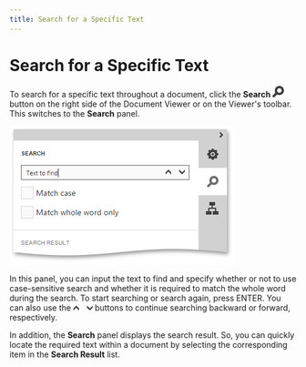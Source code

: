 ```yaml
---
title: Search for a Specific Text
---
```

# Search for a Specific Text
To search for a specific text throughout a document, click the **Search** ![EUD_HTML5DV_SearchButton](../../../../images/Img121840.png) button on the right side of the Document Viewer or on the Viewer's toolbar. This switches to the **Search** panel.

![EUD_HTML5DV_SearchPanel](../../../../images/Img121841.png)

In this panel, you can input the text to find and specify whether or not to use case-sensitive search and whether it is required to match the whole word during the search. To start searching or search again, press ENTER. You can also use the ![EUD_HTML5DV_SearchButtons](../../../../images/Img121842.png) buttons to continue searching backward or forward, respectively.

In addition, the **Search** panel displays the search result. So, you can quickly locate the required text within a document by selecting the corresponding item in the **Search Result** list.